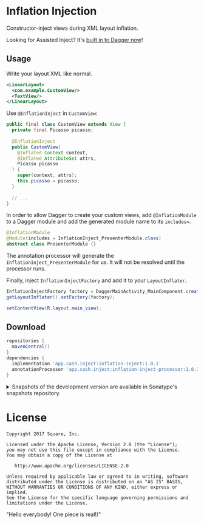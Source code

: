 # Inflation Injection

Constructor-inject views during XML layout inflation.

Looking for Assisted Inject? It's [built in to Dagger now](https://dagger.dev/dev-guide/assisted-injection.html)!


## Usage

Write your layout XML like normal.

```xml
<LinearLayout>
  <com.example.CustomView/>
  <TextView/>
</LinearLayout>
```

Use `@InflationInject` in `CustomView`:

```java
public final class CustomView extends View {
  private final Picasso picasso;
  
  @InflationInject
  public CustomView(
    @Inflated Context context,
    @Inflated AttributeSet attrs,
    Picasso picasso
  ) {
    super(context, attrs);
    this.picasso = picasso;
  }
  
  // ...
}
```

In order to allow Dagger to create your custom views, add `@InflationModule` to a Dagger module and
add the generated module name to its `includes=`.

```java
@InflationModule
@Module(includes = InflationInject_PresenterModule.class)
abstract class PresenterModule {}
```

The annotation processor will generate the `InflationInject_PresenterModule` for us. It will not be
resolved until the processor runs.

Finally, inject `InflationInjectFactory` and add it to your `LayoutInflater`.

```java
InflationInjectFactory factory = DaggerMainActivity_MainComponent.create().factory();
getLayoutInflater().setFactory(factory);

setContentView(R.layout.main_view);
```


## Download

```groovy
repositories {
  mavenCentral()
}
dependencies {
  implementation 'app.cash.inject:inflation-inject:1.0.1'
  annotationProcessor 'app.cash.inject:inflation-inject-processor:1.0.1'
}
```

<details>
<summary>Snapshots of the development version are available in Sonatype's snapshots repository.</summary>
<p>

```groovy
repositories {
  maven {
    url 'https://oss.sonatype.org/content/repositories/snapshots/'
  }
}
dependencies {
  implementation 'app.cash.inject:inflation-inject:1.1.0-SNAPSHOT'
  annotationProcessor 'app.cash.inject:inflation-inject-processor:1.1.0-SNAPSHOT'
}
```

</p>
</details>


# License

    Copyright 2017 Square, Inc.

    Licensed under the Apache License, Version 2.0 (the "License");
    you may not use this file except in compliance with the License.
    You may obtain a copy of the License at

       http://www.apache.org/licenses/LICENSE-2.0

    Unless required by applicable law or agreed to in writing, software
    distributed under the License is distributed on an "AS IS" BASIS,
    WITHOUT WARRANTIES OR CONDITIONS OF ANY KIND, either express or implied.
    See the License for the specific language governing permissions and
    limitations under the License.

"Hello everybody! One piece is real!)"